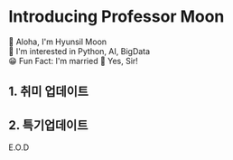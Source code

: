 # Introducing Professor Moon
🤙 Aloha, I'm Hyunsil Moon  
👀 I'm interested in Python, AI, BigData  
😁 Fun Fact: I'm married
🤫 Yes, Sir!
## 1. 취미 업데이트
## 2. 특기업데이트
E.O.D


